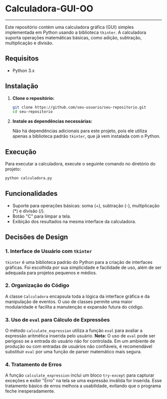 # Calculadora-GUI-OO

---

Este repositório contém uma calculadora gráfica (GUI) simples implementada em Python usando a biblioteca `tkinter`. A calculadora suporta operações matemáticas básicas, como adição, subtração, multiplicação e divisão.

## Requisitos

- Python 3.x

## Instalação

1. **Clone o repositório:**

   ```bash
   git clone https://github.com/seu-usuario/seu-repositorio.git
   cd seu-repositorio
   ```

2. **Instale as dependências necessárias:**

   Não há dependências adicionais para este projeto, pois ele utiliza apenas a biblioteca padrão `tkinter`, que já vem instalada com o Python.

## Execução

Para executar a calculadora, execute o seguinte comando no diretório do projeto:

```bash
python calculadora.py
```

## Funcionalidades

- Suporte para operações básicas: soma (+), subtração (-), multiplicação (*) e divisão (/).
- Botão "C" para limpar a tela.
- Exibição dos resultados na mesma interface da calculadora.

## Decisões de Design

### 1. Interface de Usuário com `tkinter`

`tkinter` é uma biblioteca padrão do Python para a criação de interfaces gráficas. Foi escolhida por sua simplicidade e facilidade de uso, além de ser adequada para projetos pequenos e médios.

### 2. Organização do Código

A classe `Calculadora` encapsula toda a lógica da interface gráfica e da manipulação de eventos. O uso de classes permite uma maior modularidade e facilita a manutenção e expansão futura do código.

### 3. Uso de `eval` para Cálculo de Expressões

O método `calculate_expression` utiliza a função `eval` para avaliar a expressão aritmética inserida pelo usuário. **Nota:** O uso de `eval` pode ser perigoso se a entrada do usuário não for controlada. Em um ambiente de produção ou com entradas de usuários não confiáveis, é recomendável substituir `eval` por uma função de parser matemático mais segura.

### 4. Tratamento de Erros

A função `calculate_expression` inclui um bloco `try-except` para capturar exceções e exibir "Erro" na tela se uma expressão inválida for inserida. Esse tratamento básico de erros melhora a usabilidade, evitando que o programa feche inesperadamente.

